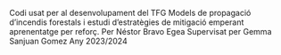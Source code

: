 Codi usat per al desenvolupament del TFG Models de propagació d’incendis forestals i estudi d’estratègies de mitigació emperant aprenentatge per reforç.
Per Néstor Bravo Egea
Supervisat per Gemma Sanjuan Gomez 
Any 2023/2024 
